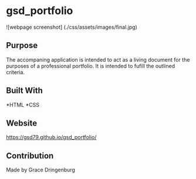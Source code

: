 # gsd_portfolio
![webpage screenshot] (./css/assets/images/final.jpg) 

## Purpose
The accompaning application is intended to act as a living document for the purposes of a professional portfolio. It is intended to fufill the outlined criteria. 

## Built With
*HTML
*CSS

## Website
https://gsd79.github.io/gsd_portfolio/

## Contribution
Made by Grace Dringenburg
